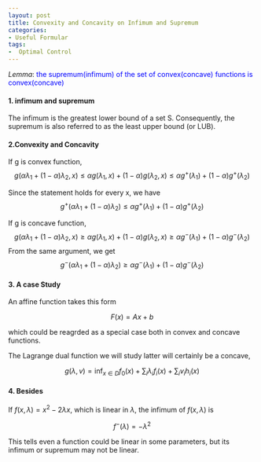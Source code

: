 ```yaml
---
layout: post
title: Convexity and Concavity on Infimum and Supremum 
categories:
- Useful Formular
tags:
-  Optimal Control
---
```


$Lemma:$  <span style="color:blue;font-size: 1em;">the supremum(infimum) of the set of convex(concave) functions is convex(concave)</span>

####  1. infimum and supremum 
The infimum is the greatest lower bound of a set S. Consequently, the supremum is also referred to as the least upper bound (or LUB).

#### 2.Convexity and Concavity

If g is convex function,
$$ g(\alpha\lambda_1 + (1-\alpha)\lambda_2 ,x) \leq \alpha g(\lambda_1, x)  + (1-\alpha)g(\lambda_2, x) \leq \alpha g^+(\lambda_1)  + (1-\alpha)g^+(\lambda_2) $$ 

Since the statement holds for every x, we have 
$$g^+(\alpha\lambda_1 + (1-\alpha)\lambda_2)\leq \alpha g^+(\lambda_1)  + (1-\alpha)g^+(\lambda_2)$$

If g is concave function,
$$ g(\alpha\lambda_1 + (1-\alpha)\lambda_2 ,x) \geq \alpha g(\lambda_1, x)  + (1-\alpha)g(\lambda_2, x) \geq \alpha g^-(\lambda_1)  + (1-\alpha)g^-(\lambda_2) $$ 
From the same argument, we get
$$g^-(\alpha\lambda_1 + (1-\alpha)\lambda_2)\geq \alpha g^-(\lambda_1)  + (1-\alpha)g^-(\lambda_2)$$

#### 3. A case Study
An affine function takes this form

$$ F(x)=A x +b $$

which could be reagrded as a special case both in convex and concave functions.

The Lagrange dual function we will study latter will certainly be a concave,

$$g(\lambda,v) = \inf_{x\in D} f_0(x) + \sum_i \lambda_i f_i(x) + \sum_i v_i h_i(x)$$


#### 4. Besides 
If $f(x,\lambda) = x^2 -2\lambda x$, which is linear in $\lambda$, the infimum of $f(x,\lambda)$ is 

$$f^-(\lambda) = -\lambda^2$$

This tells even a function could be linear in some parameters, but its infimum or supremum may not be linear.
